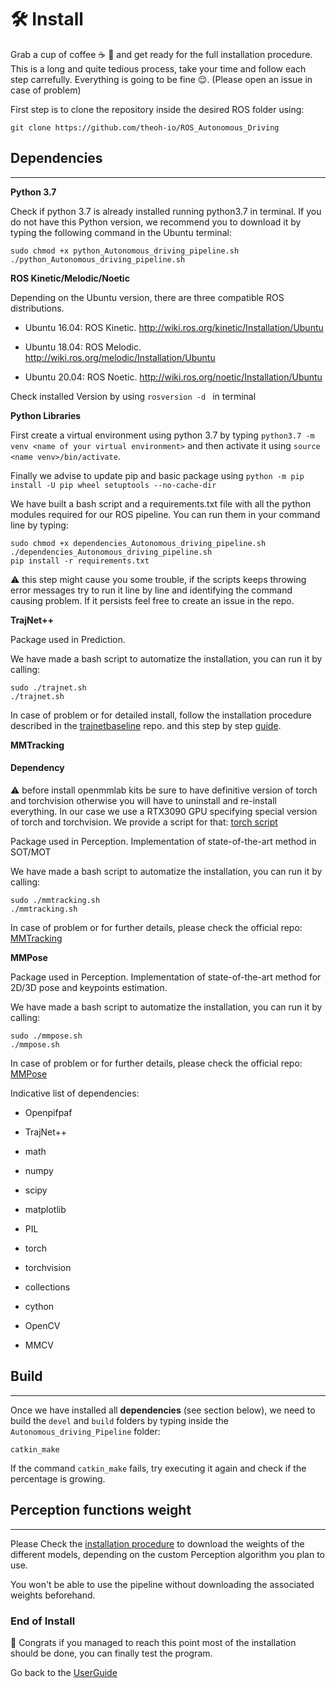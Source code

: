 # 🛠️ Install

Grab a cup of coffee :coffee: :cookie: and get ready for the full installation procedure. This is a long and quite tedious process, take your time and follow each step carrefully. Everything is going to be fine :relieved:. (Please open an issue in case of problem)

First step is to clone the repository inside the desired ROS folder using:

    git clone https://github.com/theoh-io/ROS_Autonomous_Driving

## Dependencies
---

**Python 3.7**

Check if python 3.7 is already installed running python3.7 in terminal.
If you do not have this Python version, we recommend you to download it by typing the following command in the Ubuntu terminal:

```shell
sudo chmod +x python_Autonomous_driving_pipeline.sh
./python_Autonomous_driving_pipeline.sh
```

**ROS Kinetic/Melodic/Noetic**

Depending on the Ubuntu version, there are three compatible ROS distributions.

* Ubuntu 16.04: ROS Kinetic. http://wiki.ros.org/kinetic/Installation/Ubuntu

* Ubuntu 18.04: ROS Melodic. http://wiki.ros.org/melodic/Installation/Ubuntu

* Ubuntu 20.04: ROS Noetic. http://wiki.ros.org/noetic/Installation/Ubuntu

Check installed Version by using `rosversion -d ` in terminal

**Python Libraries**

First create a virtual environment using python 3.7 by typing `python3.7 -m venv <name of your virtual environment>` and then activate it using `source <name venv>/bin/activate`. 

Finally we advise to update pip and basic package using `python -m pip install -U pip wheel setuptools --no-cache-dir `

We have built a bash script and a requirements.txt file with all the python modules required for our ROS pipeline. You can run them in your command line by typing:

```shell
sudo chmod +x dependencies_Autonomous_driving_pipeline.sh
./dependencies_Autonomous_driving_pipeline.sh
pip install -r requirements.txt
```

:warning: this step might cause you some trouble, if the scripts keeps throwing error messages try to run it line by line and identifying the command causing problem. If it persists feel free to create an issue in the repo.

**TrajNet++**

Package used in Prediction.

We have made a bash script to automatize the installation, you can run it by calling:

    sudo ./trajnet.sh
    ./trajnet.sh

In case of problem or for detailed install, follow the installation procedure described in the [trajnetbaseline](https://github.com/vita-epfl/trajnetplusplusbaselines) repo. and this step by step [guide](https://thedebugger811.github.io/posts/2020/03/intro_trajnetpp/).

**MMTracking**

#### Dependency

:warning: before install openmmlab kits be sure to have definitive version of torch and torchvision otherwise you will have to uninstall and re-install everything. In our case we use a RTX3090 GPU specifying special version of torch and torchvision. We provide a script for that: [torch script](./torch.sh)

Package used in Perception. Implementation of state-of-the-art method in SOT/MOT

We have made a bash script to automatize the installation, you can run it by calling:

    sudo ./mmtracking.sh
    ./mmtracking.sh

In case of problem or for further details, please check the official repo: [MMTracking](https://github.com/open-mmlab/mmtracking)

**MMPose**

Package used in Perception. Implementation of state-of-the-art method for 2D/3D pose and keypoints estimation.

We have made a bash script to automatize the installation, you can run it by calling:

    sudo ./mmpose.sh
    ./mmpose.sh

In case of problem or for further details, please check the official repo: [MMPose](https://github.com/open-mmlab/mmpose)


Indicative list of dependencies:

* Openpifpaf 

* TrajNet++

* math

* numpy

* scipy

* matplotlib

* PIL

* torch 

* torchvision

* collections

* cython 

* OpenCV

* MMCV

## Build
---

Once we have installed all **dependencies** (see section below), we need to build the ```devel``` and ```build``` folders by typing inside the ```Autonomous_driving_Pipeline``` folder:

```shell
catkin_make
```

If the command ```catkin_make``` fails, try executing it again and check if the percentage is growing.

## Perception functions weight
---

Please Check the [installation procedure](./src/perception/README.md) to download the weights of the different models, depending on the custom Perception algorithm you plan to use.

You won't be able to use the pipeline without downloading the associated weights beforehand.

### End of Install

:tada: Congrats if you managed to reach this point most of the installation should be done, you can finally test the program.

Go back to the [UserGuide](./README.md)
